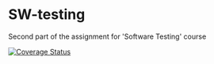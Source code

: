# SW-testing
Second part of the assignment for 'Software Testing' course

[![Coverage Status](https://coveralls.io/repos/github/tmhantti/SW-testing/badge.svg?branch=main)](https://coveralls.io/github/tmhantti/SW-testing?branch=main)
